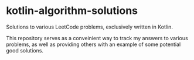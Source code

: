# kotlin-algorithm-solutions

Solutions to various LeetCode problems, exclusively written in Kotlin. 

This repository serves as a conveinient way to track my answers to various problems, as well as providing others with an example of some potential good solutions.
